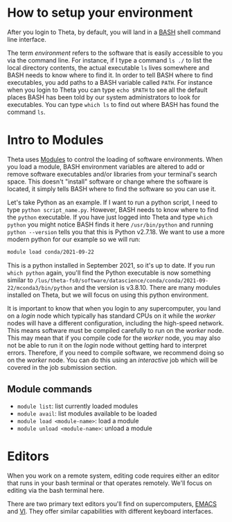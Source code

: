 # How to setup your environment

After you login to Theta, by default, you will land in a [BASH](https://www.gnu.org/software/bash/) shell command line interface. 

The term _environment_ refers to the software that is easily accessible to you via the command line. For instance, if I type a command `ls ./` to list the local directory contents, the actual executable `ls` lives somewhere and BASH needs to know where to find it. In order to tell BASH where to find executables, you add paths to a BASH variable called `PATH`. For instance when you login to Theta you can type `echo $PATH` to see all the default places BASH has been told by our system administrators to look for executables. You can type `which ls` to find out where BASH has found the command `ls`. 

# Intro to Modules

Theta uses [Modules](https://modules.readthedocs.io/en/latest/) to control the loading of software environments. When you load a module, BASH environment variables are altered to add or remove software executables and/or libraries from your terminal's search space. This doesn't "install" software or change where the software is located, it simply tells BASH where to find the software so you can use it.

Let's take Python as an example. If I want to run a python script, I need to type `python script_name.py`. However, BASH needs to know where to find the `python` executable. If you have just logged into Theta and type `which python` you might notice BASH finds it here `/usr/bin/python` and running `python --version` tells you that this is Python v2.7.18. We want to use a more modern python for our example so we will run:
```bash
module load conda/2021-09-22
```
This is a python installed in September 2021, so it's up to date. If you run `which python` again, you'll find the Python executable is now something similar to `/lus/theta-fs0/software/datascience/conda/conda/2021-09-22/mconda3/bin/python` and the version is v3.8.10. There are many modules installed on Theta, but we will focus on using this python environment.

It is important to know that when you login to any supercomputer, you land on a _login_ node which typically has standard CPUs on it while the _worker_ nodes will have a different configuration, including the high-speed network. This means software must be compiled carefully to run on the _worker_ node. This may mean that if you compile code for the _worker_ node, you may also not be able to run it on the _login_ node without getting hard to interpret errors. Therefore, if you need to compile software, we recommend doing so on the _worker_ node. You can do this using an _interactive_ job which will be covered in the job submission section.

## Module commands
* `module list`: list currently loaded modules
* `module avail`: list modules available to be loaded
* `module load <module-name>`: load a module
* `module unload <module-name>`: unload a module

# Editors

When you work on a remote system, editing code requires either an editor that runs in your bash terminal or that operates remotely. We'll focus on editing via the bash terminal here.

There are two primary text editors you'll find on supercomputers, [EMACS](https://www.gnu.org/software/emacs/tour/) and [VI](https://www.guru99.com/the-vi-editor.html). They offer similar capabilities with different keyboard interfaces.

